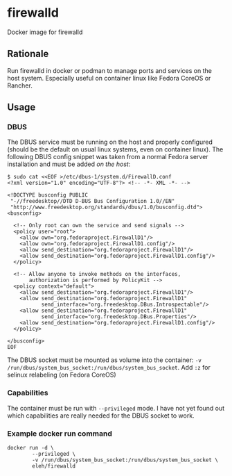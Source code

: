 # firewalld
Docker image for firewalld

## Rationale

Run firewalld in docker or podman to manage ports and services on the host system. Especially useful on container linux like Fedora CoreOS or Rancher.

## Usage

### DBUS 
The DBUS service must be running on the host and properly configured (should be the default on usual linux systems, even on container linux).
The following DBUS config snippet was taken from a normal Fedora server installation and must be added *on the host*:

```
$ sudo cat <<EOF >/etc/dbus-1/system.d/FirewallD.conf
<?xml version="1.0" encoding="UTF-8"?> <!-- -*- XML -*- -->

<!DOCTYPE busconfig PUBLIC
 "-//freedesktop//DTD D-BUS Bus Configuration 1.0//EN"
 "http://www.freedesktop.org/standards/dbus/1.0/busconfig.dtd">
<busconfig>

  <!-- Only root can own the service and send signals -->
  <policy user="root">
    <allow own="org.fedoraproject.FirewallD1"/>
    <allow own="org.fedoraproject.FirewallD1.config"/>
    <allow send_destination="org.fedoraproject.FirewallD1"/>
    <allow send_destination="org.fedoraproject.FirewallD1.config"/>
  </policy>

  <!-- Allow anyone to invoke methods on the interfaces,
       authorization is performed by PolicyKit -->
  <policy context="default">
    <allow send_destination="org.fedoraproject.FirewallD1"/>
    <allow send_destination="org.fedoraproject.FirewallD1"
           send_interface="org.freedesktop.DBus.Introspectable"/>
    <allow send_destination="org.fedoraproject.FirewallD1"
           send_interface="org.freedesktop.DBus.Properties"/>
    <allow send_destination="org.fedoraproject.FirewallD1.config"/>
  </policy>

</busconfig>
EOF
```

The DBUS socket must be mounted as volume into the container: `-v /run/dbus/system_bus_socket:/run/dbus/system_bus_socket`.
Add `:z` for selinux relabeling (on Fedora CoreOS)

### Capabilities
The container must be run with `--privileged` mode. I have not yet found out which capabilities are really needed for the DBUS socket to work.

### Example docker run command

```
docker run -d \
        --privileged \
        -v /run/dbus/system_bus_socket:/run/dbus/system_bus_socket \
        eleh/firewalld
```